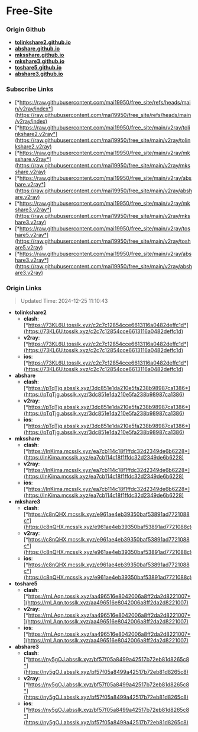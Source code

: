# Free-Site

### Origin Github

- [**tolinkshare2.github.io**](https://github.com/tolinkshare2/tolinkshare2.github.io)
- [**abshare.github.io**](https://github.com/abshare/abshare.github.io)
- [**mksshare.github.io**](https://github.com/mksshare/mksshare.github.io)
- [**mkshare3.github.io**](https://github.com/mkshare3/mkshare3.github.io)
- [**toshare5.github.io**](https://github.com/toshare5/toshare5.github.io)
- [**abshare3.github.io**](https://github.com/abshare3/abshare3.github.io)

### Subscribe Links

- [*https://raw.githubusercontent.com/mai19950/free_site/refs/heads/main/v2ray/index*](https://raw.githubusercontent.com/mai19950/free_site/refs/heads/main/v2ray/index)
- [*https://raw.githubusercontent.com/mai19950/free_site/main/v2ray/tolinkshare2.v2ray*](https://raw.githubusercontent.com/mai19950/free_site/main/v2ray/tolinkshare2.v2ray)
- [*https://raw.githubusercontent.com/mai19950/free_site/main/v2ray/mksshare.v2ray*](https://raw.githubusercontent.com/mai19950/free_site/main/v2ray/mksshare.v2ray)
- [*https://raw.githubusercontent.com/mai19950/free_site/main/v2ray/abshare.v2ray*](https://raw.githubusercontent.com/mai19950/free_site/main/v2ray/abshare.v2ray)
- [*https://raw.githubusercontent.com/mai19950/free_site/main/v2ray/mkshare3.v2ray*](https://raw.githubusercontent.com/mai19950/free_site/main/v2ray/mkshare3.v2ray)
- [*https://raw.githubusercontent.com/mai19950/free_site/main/v2ray/toshare5.v2ray*](https://raw.githubusercontent.com/mai19950/free_site/main/v2ray/toshare5.v2ray)
- [*https://raw.githubusercontent.com/mai19950/free_site/main/v2ray/abshare3.v2ray*](https://raw.githubusercontent.com/mai19950/free_site/main/v2ray/abshare3.v2ray)

### Origin Links

> Updated Time: 2024-12-25 11:10:43

- **tolinkshare2**
  - **clash**: [*https://73KL6U.tosslk.xyz/c2c7c12854cce6613116a0482deffc1d*](https://73KL6U.tosslk.xyz/c2c7c12854cce6613116a0482deffc1d)
  - **v2ray**: [*https://73KL6U.tosslk.xyz/c2c7c12854cce6613116a0482deffc1d*](https://73KL6U.tosslk.xyz/c2c7c12854cce6613116a0482deffc1d)
  - **ios**: [*https://73KL6U.tosslk.xyz/c2c7c12854cce6613116a0482deffc1d*](https://73KL6U.tosslk.xyz/c2c7c12854cce6613116a0482deffc1d)
- **abshare**
  - **clash**: [*https://pTqTjg.absslk.xyz/3dc851e1da210e5fa238b98987ca1386*](https://pTqTjg.absslk.xyz/3dc851e1da210e5fa238b98987ca1386)
  - **v2ray**: [*https://pTqTjg.absslk.xyz/3dc851e1da210e5fa238b98987ca1386*](https://pTqTjg.absslk.xyz/3dc851e1da210e5fa238b98987ca1386)
  - **ios**: [*https://pTqTjg.absslk.xyz/3dc851e1da210e5fa238b98987ca1386*](https://pTqTjg.absslk.xyz/3dc851e1da210e5fa238b98987ca1386)
- **mksshare**
  - **clash**: [*https://InKima.mcsslk.xyz/ea7cb114c18f1ffdc32d2349de6b6228*](https://InKima.mcsslk.xyz/ea7cb114c18f1ffdc32d2349de6b6228)
  - **v2ray**: [*https://InKima.mcsslk.xyz/ea7cb114c18f1ffdc32d2349de6b6228*](https://InKima.mcsslk.xyz/ea7cb114c18f1ffdc32d2349de6b6228)
  - **ios**: [*https://InKima.mcsslk.xyz/ea7cb114c18f1ffdc32d2349de6b6228*](https://InKima.mcsslk.xyz/ea7cb114c18f1ffdc32d2349de6b6228)
- **mkshare3**
  - **clash**: [*https://c8nQHX.mcsslk.xyz/e961ae4eb39350baf53891ad7721088c*](https://c8nQHX.mcsslk.xyz/e961ae4eb39350baf53891ad7721088c)
  - **v2ray**: [*https://c8nQHX.mcsslk.xyz/e961ae4eb39350baf53891ad7721088c*](https://c8nQHX.mcsslk.xyz/e961ae4eb39350baf53891ad7721088c)
  - **ios**: [*https://c8nQHX.mcsslk.xyz/e961ae4eb39350baf53891ad7721088c*](https://c8nQHX.mcsslk.xyz/e961ae4eb39350baf53891ad7721088c)
- **toshare5**
  - **clash**: [*https://rnLAqn.tosslk.xyz/aa496516e8042006a8ff2da2d8221007*](https://rnLAqn.tosslk.xyz/aa496516e8042006a8ff2da2d8221007)
  - **v2ray**: [*https://rnLAqn.tosslk.xyz/aa496516e8042006a8ff2da2d8221007*](https://rnLAqn.tosslk.xyz/aa496516e8042006a8ff2da2d8221007)
  - **ios**: [*https://rnLAqn.tosslk.xyz/aa496516e8042006a8ff2da2d8221007*](https://rnLAqn.tosslk.xyz/aa496516e8042006a8ff2da2d8221007)
- **abshare3**
  - **clash**: [*https://ny5gOJ.absslk.xyz/bf57f05a8499a42517b72eb81d8265c8*](https://ny5gOJ.absslk.xyz/bf57f05a8499a42517b72eb81d8265c8)
  - **v2ray**: [*https://ny5gOJ.absslk.xyz/bf57f05a8499a42517b72eb81d8265c8*](https://ny5gOJ.absslk.xyz/bf57f05a8499a42517b72eb81d8265c8)
  - **ios**: [*https://ny5gOJ.absslk.xyz/bf57f05a8499a42517b72eb81d8265c8*](https://ny5gOJ.absslk.xyz/bf57f05a8499a42517b72eb81d8265c8)
